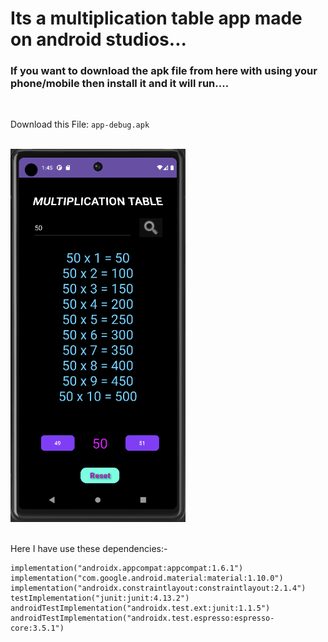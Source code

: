 
# Its a multiplication table app made on android studios...    

### If you want to download the apk file from here with using your phone/mobile then install it and it will run....
<br>

Download this File: `app-debug.apk`

<br>

<div>
    <img src="Screenshot (475).png" width="280px" >
</div>

<br>

Here I have use these dependencies:-<br>

    implementation("androidx.appcompat:appcompat:1.6.1")
    implementation("com.google.android.material:material:1.10.0")
    implementation("androidx.constraintlayout:constraintlayout:2.1.4")
    testImplementation("junit:junit:4.13.2")
    androidTestImplementation("androidx.test.ext:junit:1.1.5")
    androidTestImplementation("androidx.test.espresso:espresso-core:3.5.1")
  
